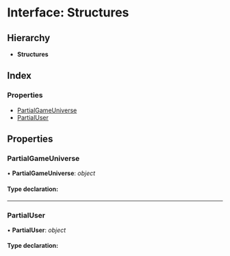 
# Interface: Structures

## Hierarchy

* **Structures**

## Index

### Properties

* [PartialGameUniverse](_structures_group_.structures.md#partialgameuniverse)
* [PartialUser](_structures_group_.structures.md#partialuser)

## Properties

### <a id="partialgameuniverse" name="partialgameuniverse"></a>  PartialGameUniverse

• **PartialGameUniverse**: *object*

#### Type declaration:

___

### <a id="partialuser" name="partialuser"></a>  PartialUser

• **PartialUser**: *object*

#### Type declaration:
